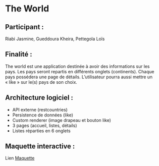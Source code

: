 # The World

## Participant : 

Riabi Jasmine, Gueddoura Kheira, Pettegola Loïs

## Finalité : 

The world est une application destinée à avoir des informations sur les pays. Les pays seront repartis en différents onglets (continents). Chaque pays possédera une page de détails. L’utilisateur pourra aussi mettre un « like » sur le(s) pays de son choix.

## Architecture logiciel :

- API externe (restcountries)
- Persistence de données (like)
- Custom renderer (image drapeau et bouton like)
- 3 pages (accueil, listes, détails)
- Listes réparties en 6 onglets


## Maquette interactive :

Lien [Maquette](https://www.figma.com/proto/qyvbiHONPOs1PCWeO8FZZl/Untitled?node-id=1%3A2&scaling=scale-down&page-id=0%3A1&starting-point-node-id=1%3A2)
